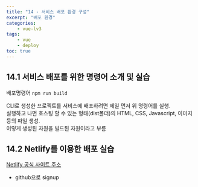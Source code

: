 ```yaml
--- 
title: "14 - 서비스 배포 환경 구성" 
excerpt: "배포 환경"
categories: 
    - vue-lv3
tags: 
    - vue
    - deploy
toc: true
--- 
```


## 14.1 서비스 배포를 위한 명령어 소개 및 실습

배포명령어 `npm run build`  

CLI로 생성한 프로젝트를 서비스에 배포하려면 제일 먼저 위 명령어를 실행.  
실행하고 나면 호스팅 할 수 있는 형태(dist폴더)의 HTML, CSS, Javascript, 이미지 등의 파일 생성.  
이렇게 생성된 자원을 빌드된 자원이라고 부름

## 14.2 Netlify를 이용한 배포 실습

[Netlify 공식 사이트 주소](https://www.netlify.com/)

- github으로 signup
